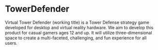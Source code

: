 # TowerDefender
Virtual Tower Defender (working title) is a Tower Defense strategy game developed for desktop and virtual reality hardware. We aim to develop this product for casual gamers ages 12 and up. It will utilize three-dimensional space to create a multi-faceted, challenging, and fun experience for all users.
